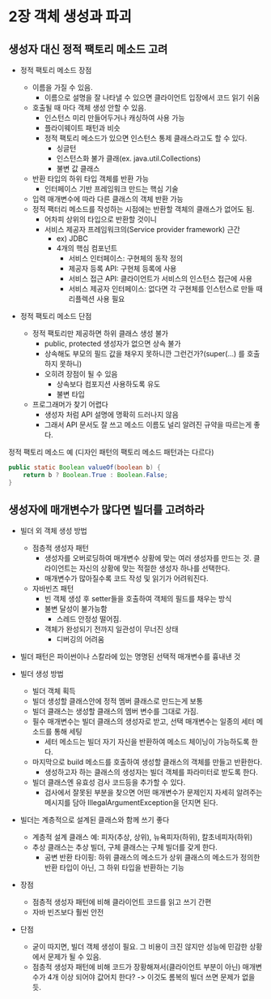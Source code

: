 # 2장 객체 생성과 파괴

## 생성자 대신 정적 팩토리 메소드 고려
- 정적 팩토리 메소드 장점
  - 이름을 가질 수 있음.
    - 이름으로 설명을 잘 나타낼 수 있으면 클라이언트 입장에서 코드 읽기 쉬움
  - 호출될 때 마다 객체 생성 안할 수 있음.
    - 인스턴스 미리 만들어두거나 캐싱하여 사용 가능
    - 플라이웨이트 패턴과 비슷
    - 정적 팩토리 메소드가 있으면 인스턴스 통제 클래스라고도 할 수 있다. 
      - 싱글턴
      - 인스턴스화 불가 클래(ex. java.util.Collections)
      - 불변 값 클래스
  - 반환 타입의 하위 타입 객체를 반환 가능
    - 인터페이스 기반 프레임워크 만드는 핵심 기술
  - 입력 매개변수에 따라 다른 클래스의 객체 반환 가능
  - 정적 팩터리 메소드를 작성하는 시점에는 반환할 객체의 클래스가 없어도 됨.
    - 어차피 상위의 타입으로 반환할 것이니
    - 서비스 제공자 프레임워크의(Service provider framework) 근간
      - ex) JDBC
      - 4개의 핵심 컴포넌트
        - 서비스 인터페이스: 구현체의 동작 정의
        - 제공자 등록 API: 구현체 등록에 사용
        - 서비스 접근 API: 클라이언트가 서비스의 인스턴스 접근에 사용
        - 서비스 제공자 인터페이스: 없다면 각 구현체를 인스턴스로 만들 때 리플렉션 사용 필요
          
- 정적 팩토리 메소드 단점
  - 정적 팩토리만 제공하면 하위 클래스 생성 불가
    - public, protected 생성자가 없으면 상속 불가
    - 상속해도 부모의 필드 값을 채우지 못하니깐 그런건가?(super(...) 를 호출하지 못하니)
    - 오히려 장점이 될 수 있음
      - 상속보다 컴포지션 사용하도록 유도
      - 불변 타입
  - 프로그래머가 찾기 어렵다
    - 생성자 처럼 API 설명에 명확히 드러나지 않음
    - 그래서 API 문서도 잘 쓰고 메소드 이름도 널리 알려진 규약을 따르는게 좋다.

정적 팩토리 메소드 예 (디자인 패턴의 팩토리 메소드 패턴과는 다르다)
```java
public static Boolean valueOf(boolean b) {
    return b ? Boolean.True : Boolean.False;
}
```

## 생성자에 매개변수가 많다면 빌더를 고려하라
- 빌더 외 객체 생성 방법
  - 점층적 생성자 패턴
    - 생성자를 오버로딩하여 매개변수 상황에 맞는 여러 생성자를 만드는 것. 클라이언트는 자신의 상황에 맞는 적절한 생성자 하나를 선택한다.
    - 매개변수가 많아질수록 코드 작성 및 읽기가 어려워진다. 
  - 자바빈즈 패턴
    - 빈 객체 생성 후 setter들을 호출하여 객체의 필드를 채우는 방식
    - 불변 달성이 불가능함
      - 스레드 안정성 떨어짐. 
    - 객체가 완성되기 전까지 일관성이 무너진 상태
      - 디버깅의 어려움
- 빌더 패턴은 파이썬이나 스칼라에 있는 명명된 선택적 매개변수를 흉내낸 것
- 빌더 생성 방법
  - 빌더 객체 획득
  - 빌더 생성할 클래스안에 정적 멤버 클래스로 만드는게 보통
  - 빌더 클래스는 생성할 클래스의 멤버 변수를 그대로 가짐.
  - 필수 매개변수는 빌더 클래스의 생성자로 받고, 선택 매개변수는 일종의 세터 메소드를 통해 세팅
    - 세터 메소드는 빌더 자기 자신을 반환하여 메소드 체이닝이 가능하도록 한다. 
  - 마지막으로 build 메소드를 호출하여 생성할 클래스의 객체를 만들고 반환한다.
    - 생성하고자 하는 클래스의 생성자는 빌더 객체를 파라미터로 받도록 한다. 
  - 빌더 클래스엔 유효성 검사 코드등을 추가할 수 있다. 
    - 검사에서 잘못된 부분을 찾으면 어떤 매개변수가 문제인지 자세히 알려주는 메시지를 담아 IllegalArgumentException을 던지면 된다. 

- 빌더는 계층적으로 설계된 클래스와 함께 쓰기 좋다
  - 계층적 설계 클래스 예: 피자(추상, 상위), 뉴욕피자(하위), 칼초네피자(하위)
  - 추상 클래스는 추상 빌더, 구체 클래스는 구체 빌더를 갖게 한다. 
    - 공변 반환 타이핑: 하위 클래스의 메소드가 상위 클래스의 메소드가 정의한 반환 타입이 아닌, 그 하위 타입을 반환하는 기능

- 장점
  - 점층적 생성자 패턴에 비해 클라이언트 코드를 읽고 쓰기 간편
  - 자바 빈즈보다 훨씬 안전
- 단점
  - 굳이 따지면, 빌더 객체 생성이 필요. 그 비용이 크진 않지만 성능에 민감한 상황에서 문제가 될 수 있음.
  - 점층적 생성자 패턴에 비해 코드가 장황해져서(클라이언트 부분이 아닌) 매개변수가 4개 이상 되어야 값어치 한다? -> 이것도 롬복의 빌더 쓰면 문제가 없을듯. 